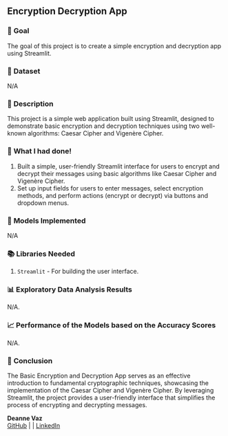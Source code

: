 ## **Encryption Decryption App**

### 🎯 **Goal**

The goal of this project is to create a simple encryption and decryption app using Streamlit. 

### 🧵 **Dataset**

N/A

### 🧾 **Description**

This project is a simple web application built using Streamlit, designed to demonstrate basic encryption and decryption techniques using two well-known algorithms: Caesar Cipher and Vigenère Cipher.

### 🧮 **What I had done!**

1. Built a simple, user-friendly Streamlit interface for users to encrypt and decrypt their messages using basic algorithms like Caesar Cipher and Vigenère Cipher.
2. Set up input fields for users to enter messages, select encryption methods, and perform actions (encrypt or decrypt) via buttons and dropdown menus.


### 🚀 **Models Implemented**

N/A

### 📚 **Libraries Needed**

1. `Streamlit` - For building the user interface.

### 📊 **Exploratory Data Analysis Results**

N/A. 

### 📈 **Performance of the Models based on the Accuracy Scores**

N/A. 

### 📢 **Conclusion**

The Basic Encryption and Decryption App serves as an effective introduction to fundamental cryptographic techniques, showcasing the implementation of the Caesar Cipher and Vigenère Cipher. By leveraging Streamlit, the project provides a user-friendly interface that simplifies the process of encrypting and decrypting messages.

**Deanne Vaz**  
[GitHub](https://github.com/djv554) | | [LinkedIn](https://www.linkedin.com/in/deanne-vaz/)